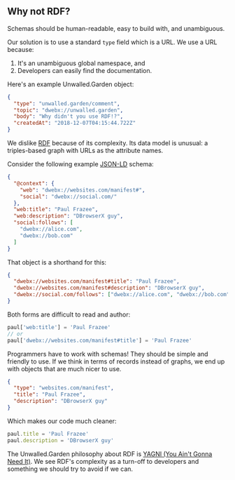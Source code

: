 ## Why not RDF?

Schemas should be human-readable, easy to build with, and unambiguous.

Our solution is to use a standard `type` field which is a URL. We use a URL because:

 1. It's an unambiguous global namespace, and
 2. Developers can easily find the documentation.

Here's an example Unwalled.Garden object:

```json
{
  "type": "unwalled.garden/comment",
  "topic": "dwebx://unwalled.garden",
  "body": "Why didn't you use RDF!?",
  "createdAt": "2018-12-07T04:15:44.722Z"
}
```

We dislike [RDF](https://en.wikipedia.org/wiki/Resource_Description_Framework) because of its complexity. Its data model is unusual: a triples-based graph with URLs as the attribute names.

Consider the following example [JSON-LD](https://en.wikipedia.org/wiki/JSON-LD) schema:

```json
{
  "@context": {
    "web": "dwebx://websites.com/manifest#",
    "social": "dwebx://social.com/"
  },
  "web:title": "Paul Frazee",
  "web:description": "DBrowserX guy",
  "social:follows": [
    "dwebx://alice.com",
    "dwebx://bob.com"
  ]
}
```

That object is a shorthand for this:

```json
{
  "dwebx://websites.com/manifest#title": "Paul Frazee",
  "dwebx://websites.com/manifest#description": "DBrowserX guy",
  "dwebx://social.com/follows": ["dwebx://alice.com", "dwebx://bob.com"]
}
```

Both forms are difficult to read and author:

```js
paul['web:title'] = 'Paul Frazee'
// or
paul['dwebx://websites.com/manifest#title'] = 'Paul Frazee'
```

Programmers have to work with schemas! They should be simple and friendly to use. If we think in terms of records instead of graphs, we end up with objects that are much nicer to use.

```json
{
  "type": "websites.com/manifest",
  "title": "Paul Frazee",
  "description": "DBrowserX guy"
}
```

Which makes our code much cleaner:

```js
paul.title = 'Paul Frazee'
paul.description = 'DBrowserX guy'
```

The Unwalled.Garden philosophy about RDF is [YAGNI (You Ain't Gonna Need It)](https://en.wikipedia.org/wiki/You_aren%27t_gonna_need_it). We see RDF's complexity as a turn-off to developers and something we should try to avoid if we can.